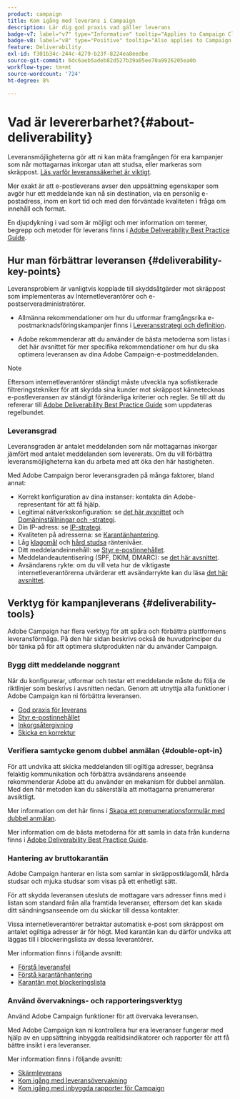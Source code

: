 ```yaml
---
product: campaign
title: Kom igång med leverans i Campaign
description: Lär dig god praxis vad gäller leverans
badge-v7: label="v7" type="Informative" tooltip="Applies to Campaign Classic v7"
badge-v8: label="v8" type="Positive" tooltip="Also applies to Campaign v8"
feature: Deliverability
exl-id: f301b34c-244c-4279-b23f-8224ea8eedbe
source-git-commit: 6dc6aeb5adeb82d527b39a05ee70a9926205ea0b
workflow-type: tm+mt
source-wordcount: '724'
ht-degree: 8%

---
```


# Vad är levererbarhet?{#about-deliverability}



Leveransmöjligheterna gör att ni kan mäta framgången för era kampanjer som når mottagarnas inkorgar utan att studsa, eller markeras som skräppost. [Läs varför leveranssäkerhet är viktigt](https://experienceleague.adobe.com/docs/deliverability-learn/deliverability-best-practice-guide/deliverability-strategy-and-definition.html#why-deliverability-matters).

Mer exakt är att e-postleverans avser den uppsättning egenskaper som avgör hur ett meddelande kan nå sin destination, via en personlig e-postadress, inom en kort tid och med den förväntade kvaliteten i fråga om innehåll och format.

En djupdykning i vad som är möjligt och mer information om termer, begrepp och metoder för leverans finns i [Adobe Deliverability Best Practice Guide](https://experienceleague.adobe.com/docs/deliverability-learn/deliverability-best-practice-guide/introduction.html?lang=sv).

## Hur man förbättrar leveransen {#deliverability-key-points}

Leveransproblem är vanligtvis kopplade till skyddsåtgärder mot skräppost som implementeras av Internetleverantörer och e-postserveradministratörer.

* Allmänna rekommendationer om hur du utformar framgångsrika e-postmarknadsföringskampanjer finns i [Leveransstrategi och definition](https://experienceleague.adobe.com/docs/deliverability-learn/deliverability-best-practice-guide/deliverability-strategy-and-definition.html).

* Adobe rekommenderar att du använder de bästa metoderna som listas i det här avsnittet för mer specifika rekommendationer om hur du ska optimera leveransen av dina Adobe Campaign-e-postmeddelanden.

>[!NOTE]
>
>Eftersom internetleverantörer ständigt måste utveckla nya sofistikerade filtreringstekniker för att skydda sina kunder mot skräppost kännetecknas e-postleveransen av ständigt föränderliga kriterier och regler. Se till att du refererar till [Adobe Deliverability Best Practice Guide](https://experienceleague.adobe.com/docs/deliverability-learn/deliverability-best-practice-guide/introduction.html?lang=sv) som uppdateras regelbundet.

### Leveransgrad

Leveransgraden är antalet meddelanden som når mottagarnas inkorgar jämfört med antalet meddelanden som levererats. Om du vill förbättra leveransmöjligheterna kan du arbeta med att öka den här hastigheten.

Med Adobe Campaign beror leveransgraden på många faktorer, bland annat:

* Korrekt konfiguration av dina instanser: kontakta din Adobe-representant för att få hjälp.
* Legitimal nätverkskonfiguration: se [det här avsnittet](optimize-delivery.md#network-config) och [Domäninställningar och -strategi](https://experienceleague.adobe.com/docs/deliverability-learn/deliverability-best-practice-guide/transition-process/infrastructure.html#domain-setup-and-strategy).
* Din IP-adress: se [IP-strategi](https://experienceleague.adobe.com/docs/deliverability-learn/deliverability-best-practice-guide/transition-process/infrastructure.html#ip-strategy).
* Kvaliteten på adresserna: se [Karantänhantering](optimize-delivery.md#quarantine-management).
* Låg [klagomål](https://experienceleague.adobe.com/docs/deliverability-learn/deliverability-best-practice-guide/metrics-for-deliverability/complaints.html) och [hård studsa](https://experienceleague.adobe.com/docs/deliverability-learn/deliverability-best-practice-guide/metrics-for-deliverability/bounces.html#hard-bounces) räntenivåer.
* Ditt meddelandeinnehåll: se [Styr e-postinnehållet](control-message-content.md).
* Meddelandeautentisering (SPF, DKIM, DMARC): se [det här avsnittet](https://experienceleague.adobe.com/docs/deliverability-learn/deliverability-best-practice-guide/transition-process/infrastructure.html#authentication).
* Avsändarens rykte: om du vill veta hur de viktigaste internetleverantörerna utvärderar ett avsändarrykte kan du läsa [det här avsnittet](https://experienceleague.adobe.com/docs/deliverability-learn/deliverability-best-practice-guide/internet-service-provider-specifics/overview.html).

## Verktyg för kampanjleverans {#deliverability-tools}

<!--Adobe Campaign provides a number of tools designed to ensure optimal deliverability.-->
Adobe Campaign har flera verktyg för att spåra och förbättra plattformens leveransförmåga. På den här sidan beskrivs också de huvudprinciper du bör tänka på för att optimera slutprodukten när du använder Campaign.

### Bygg ditt meddelande noggrant

När du konfigurerar, utformar och testar ett meddelande måste du följa de riktlinjer som beskrivs i avsnitten nedan. Genom att utnyttja alla funktioner i Adobe Campaign kan ni förbättra leveransen.

* [God praxis för leverans](delivery-best-practices.md)
* [Styr e-postinnehållet](control-message-content.md)
* [Inkorgsåtergivning](inbox-rendering.md)
* [Skicka en korrektur](steps-validating-the-delivery.md#sending-a-proof)

### Verifiera samtycke genom dubbel anmälan {#double-opt-in}

För att undvika att skicka meddelanden till ogiltiga adresser, begränsa felaktig kommunikation och förbättra avsändarens anseende rekommenderar Adobe att du använder en mekanism för dubbel anmälan. Med den här metoden kan du säkerställa att mottagarna prenumererar avsiktligt.

Mer information om det här finns i [Skapa ett prenumerationsformulär med dubbel anmälan](../../web/using/use-cases--web-forms.md#create-a-subscription--form-with-double-opt-in).

Mer information om de bästa metoderna för att samla in data från kunderna finns i [Adobe Deliverability Best Practice Guide](https://experienceleague.adobe.com/docs/deliverability-learn/deliverability-best-practice-guide/first-impressions/address-collection-and-list-growth.html#data-quality-and-hygiene).

### Hantering av bruttokarantän

Adobe Campaign hanterar en lista som samlar in skräppostklagomål, hårda studsar och mjuka studsar som visas på ett enhetligt sätt.

För att skydda leveransen utesluts de mottagare vars adresser finns med i listan som standard från alla framtida leveranser, eftersom det kan skada ditt sändningsanseende om du skickar till dessa kontakter.

Vissa internetleverantörer betraktar automatisk e-post som skräppost om antalet ogiltiga adresser är för högt.  Med karantän kan du därför undvika att läggas till i blockeringslista av dessa leverantörer.

Mer information finns i följande avsnitt:

* [Förstå leveransfel](understanding-delivery-failures.md)
* [Förstå karantänhantering](understanding-quarantine-management.md)
* [Karantän mot blockeringslista](understanding-quarantine-management.md#quarantine-vs-denylist)

### Använd övervaknings- och rapporteringsverktyg

Använd Adobe Campaign funktioner för att övervaka leveransen.

Med Adobe Campaign kan ni kontrollera hur era leveranser fungerar med hjälp av en uppsättning inbyggda realtidsindikatorer och rapporter för att få bättre insikt i era leveranser.

Mer information finns i följande avsnitt:

* [Skärmleverans](monitoring-deliverability.md)
* [Kom igång med leveransövervakning](about-delivery-monitoring.md)
* [Kom igång med inbyggda rapporter för Campaign](../../reporting/using/about-campaign-built-in-reports.md)
